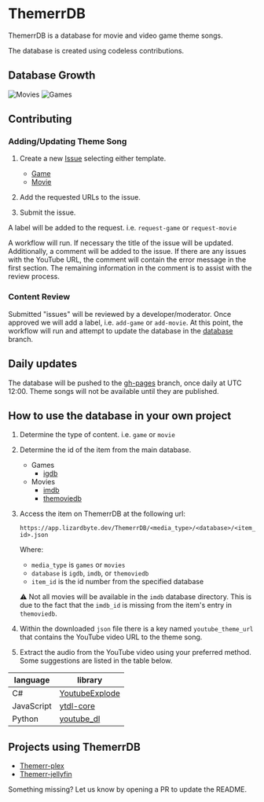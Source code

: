# ThemerrDB

ThemerrDB is a database for movie and video game theme songs.

The database is created using codeless contributions.

## Database Growth
![Movies](https://app.lizardbyte.dev/ThemerrDB/movies/movies_plot.svg)
![Games](https://app.lizardbyte.dev/ThemerrDB/games/games_plot.svg)

## Contributing

### Adding/Updating Theme Song

1. Create a new [Issue](https://github.com/LizardByte/ThemerrDB/issues/new/choose) selecting either template.

   - [Game](https://github.com/LizardByte/ThemerrDB/issues/new?assignees=&labels=request-game&template=game-theme.yml&title=%5BGAME%5D%3A+)
   - [Movie](https://github.com/LizardByte/ThemerrDB/issues/new?assignees=&labels=request-movie&template=movie-theme.yml&title=%5BMOVIE%5D%3A+)

2. Add the requested URLs to the issue.
3. Submit the issue.

A label will be added to the request. i.e. `request-game` or `request-movie`

A workflow will run. If necessary the title of the issue will be updated. Additionally, a comment will be added to the
issue. If there are any issues with the YouTube URL, the comment will contain the error message in the first section.
The remaining information in the comment is to assist with the review process.

### Content Review

Submitted "issues" will be reviewed by a developer/moderator. Once approved we will add a label, i.e. `add-game` or
`add-movie`. At this point, the workflow will run and attempt to update the database in the
[database](https://github.com/LizardByte/ThemerrDB/tree/database) branch.

## Daily updates

The database will be pushed to the [gh-pages](https://github.com/LizardByte/ThemerrDB/tree/gh-pages) branch, once daily
at UTC 12:00. Theme songs will not be available until they are published.

## How to use the database in your own project

1. Determine the type of content. i.e. `game` or `movie`
2. Determine the id of the item from the main database.

    - Games
      - [igdb](https://www.igdb.com/)
    - Movies
      - [imdb](https://www.imdb.com/)
      - [themoviedb](https://www.themoviedb.org/)

3. Access the item on ThemerrDB at the following url:

    `https://app.lizardbyte.dev/ThemerrDB/<media_type>/<database>/<item_id>.json`

    Where:
  
    - `media_type` is `games` or `movies`
    - `database` is `igdb`, `imdb`, or `themoviedb`
    - `item_id` is the id number from the specified database

    :warning: Not all movies will be available in the `imdb` database directory. This is due to the fact that the `imdb_id`
    is missing from the item's entry in `themoviedb`.

4. Within the downloaded `json` file there is a key named `youtube_theme_url` that contains the YouTube video URL to 
the theme song.
5. Extract the audio from the YouTube video using your preferred method. Some suggestions are listed in the table below.
  
| language   | library                                                    |
|------------|------------------------------------------------------------|
| C#         | [YoutubeExplode](https://github.com/Tyrrrz/YoutubeExplode) |
| JavaScript | [ytdl-core](https://www.npmjs.com/package/ytdl-core)       |
| Python     | [youtube_dl](https://github.com/ytdl-org/youtube-dl)       |

## Projects using ThemerrDB

- [Themerr-plex](https://github.com/LizardByte/Themerr-plex)
- [Themerr-jellyfin](https://github.com/LizardByte/Themerr-jellyfin)

Something missing? Let us know by opening a PR to update the README.
